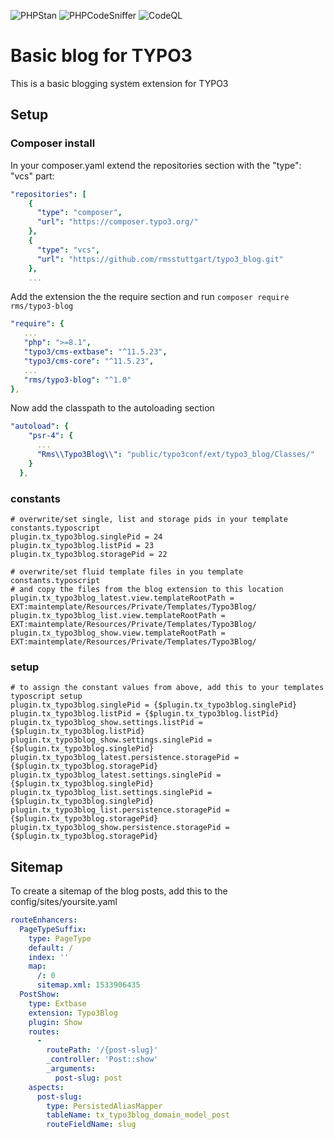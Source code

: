 ![PHPStan](https://github.com/visible-bits/typo3_blog/actions/workflows/phpstan.yml/badge.svg)
![PHPCodeSniffer](https://github.com/visible-bits/typo3_blog/actions/workflows/phpcs.yml/badge.svg)
![CodeQL](https://github.com/visible-bits/typo3_blog/actions/workflows/codeql-analysis.yml/badge.svg)

# Basic blog for TYPO3

This is a basic blogging system extension for TYPO3

## Setup

### Composer install 

In your composer.yaml extend the repositories section with the "type": "vcs" part:

```yaml
"repositories": [
    {
      "type": "composer",
      "url": "https://composer.typo3.org/"
    },
    {
      "type": "vcs",
      "url": "https://github.com/rmsstuttgart/typo3_blog.git"
    },
    ...
```

Add the extension the the require section and run `composer require rms/typo3-blog`

```yaml
"require": {
   ...
   "php": ">=8.1",
   "typo3/cms-extbase": "^11.5.23",
   "typo3/cms-core": "^11.5.23",
   ...
   "rms/typo3-blog": "^1.0"
},
```

Now add the classpath to the autoloading section
```yaml
"autoload": {
    "psr-4": {
      ...
      "Rms\\Typo3Blog\\": "public/typo3conf/ext/typo3_blog/Classes/"      
    }
  },
```

### constants

```typoscript
# overwrite/set single, list and storage pids in your template constants.typoscript
plugin.tx_typo3blog.singlePid = 24
plugin.tx_typo3blog.listPid = 23
plugin.tx_typo3blog.storagePid = 22
```

```typoscript
# overwrite/set fluid template files in you template constants.typoscript
# and copy the files from the blog extension to this location
plugin.tx_typo3blog_latest.view.templateRootPath = EXT:maintemplate/Resources/Private/Templates/Typo3Blog/
plugin.tx_typo3blog_list.view.templateRootPath = EXT:maintemplate/Resources/Private/Templates/Typo3Blog/
plugin.tx_typo3blog_show.view.templateRootPath = EXT:maintemplate/Resources/Private/Templates/Typo3Blog/
```

### setup

```typoscript
# to assign the constant values from above, add this to your templates typoscript setup
plugin.tx_typo3blog.singlePid = {$plugin.tx_typo3blog.singlePid}
plugin.tx_typo3blog.listPid = {$plugin.tx_typo3blog.listPid}
plugin.tx_typo3blog_show.settings.listPid = {$plugin.tx_typo3blog.listPid}
plugin.tx_typo3blog_show.settings.singlePid = {$plugin.tx_typo3blog.singlePid}
plugin.tx_typo3blog_latest.persistence.storagePid = {$plugin.tx_typo3blog.storagePid}
plugin.tx_typo3blog_latest.settings.singlePid = {$plugin.tx_typo3blog.singlePid}
plugin.tx_typo3blog_list.settings.singlePid = {$plugin.tx_typo3blog.singlePid}
plugin.tx_typo3blog_list.persistence.storagePid = {$plugin.tx_typo3blog.storagePid}
plugin.tx_typo3blog_show.persistence.storagePid = {$plugin.tx_typo3blog.storagePid}
```
## Sitemap

To create a sitemap of the blog posts, add this to the config/sites/yoursite.yaml

```yaml
routeEnhancers:
  PageTypeSuffix:
    type: PageType
    default: /
    index: ''
    map:
      /: 0
      sitemap.xml: 1533906435
  PostShow:
    type: Extbase
    extension: Typo3Blog
    plugin: Show
    routes:
      -
        routePath: '/{post-slug}'
        _controller: 'Post::show'
        _arguments:
          post-slug: post
    aspects:
      post-slug:
        type: PersistedAliasMapper
        tableName: tx_typo3blog_domain_model_post
        routeFieldName: slug
```
